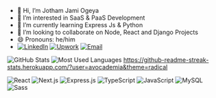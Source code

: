 - 👋 Hi, I’m Jotham Jami Ogeya
- 👀 I’m interested in SaaS & PaaS Development
- 🌱 I’m currently learning Express Js & Python
- 💞️ I’m looking to collaborate on Node, React and Django Projects
- 😄 Pronouns: he/him
- [![LinkedIn](https://img.shields.io/badge/LinkedIn-%230077B5.svg?style=for-the-badge&logo=linkedin&logoColor=white)](https://www.linkedin.com/in/YOUR_PROFILE)
[![Upwork](https://img.shields.io/badge/Upwork-%2317B2A2.svg?style=for-the-badge&logo=upwork&logoColor=white)](https://www.upwork.com/freelancers/~YOUR_UPWORK_ID)
[![Email](https://img.shields.io/badge/Email-%23EA4335.svg?style=for-the-badge&logo=gmail&logoColor=white)](mailto:your-email@example.com)



![GitHub Stats](https://github-readme-stats.vercel.app/api?username=avocademia&show_icons=true&theme=radical) ![Most Used Languages](https://github-readme-stats.vercel.app/api/top-langs/?username=avocademia&layout=compact&hide=html)
https://github-readme-streak-stats.herokuapp.com/?user=avocademia&theme=radical

![React](https://img.shields.io/badge/React-%2361DAFB.svg?style=for-the-badge&logo=react&logoColor=white)
![Next.js](https://img.shields.io/badge/Next.js-%23000000.svg?style=for-the-badge&logo=next.js&logoColor=white)
![Express.js](https://img.shields.io/badge/Express.js-%23404d59.svg?style=for-the-badge&logo=express&logoColor=white)
![TypeScript](https://img.shields.io/badge/TypeScript-%23007ACC.svg?style=for-the-badge&logo=typescript&logoColor=white)
![JavaScript](https://img.shields.io/badge/JavaScript-%23F7DF1E.svg?style=for-the-badge&logo=javascript&logoColor=black)
![MySQL](https://img.shields.io/badge/MySQL-%234479A1.svg?style=for-the-badge&logo=mysql&logoColor=white)
![Sass](https://img.shields.io/badge/Sass-%23CC6699.svg?style=for-the-badge&logo=sass&logoColor=white)


<!---
avocademia/avocademia is a ✨ special ✨ repository because its `README.md` (this file) appears on your GitHub profile.
You can click the Preview link to take a look at your changes.
--->
